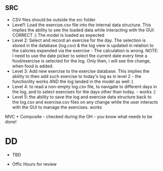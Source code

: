 ## SRC
- CSV files should be outside the src folder
- Level1: Load the exercise.csv file into the internal data structure. This implies the ability to see the loaded data while interacting with the GUI: CORRECT :) The model is loaded as expected		
- Level 2: Select and record an exercise for the day. The selection is stored in the database (log.csv) & the log view is updated in relation to the calories expended via the exercise - The calculation is wrong. NOTE: I need to use the date picker to select the current date  every time a food/exercise is selected for the log. Only then, i will see the change, when food is added. 	
- Level 3: Add new exercise to the exercise database. This implies the ability to then add such exercise to today's log as in level 2 - the functionlity works AND the log landed in the model as well :)
- Level 4: to read a non-empty log.csv file, to navigate to different days in the log, and to select exercises for the days other than today.	- works :)	
- Level 5: the ability to save the log and exercise data structure back to the log.csv and exercise.csv files on any change while the user interacts with the GUI to manage the exercises. works

MVC + Composite - checked during the OH - you know what needs to be done!

# DD

- TBD

- Offic Hours for review